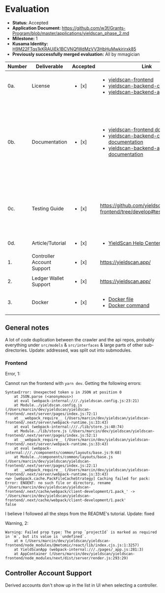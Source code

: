 # Evaluation

- **Status:** Accepted
- **Application Document:** https://github.com/w3f/Grants-Program/blob/master/applications/yieldscan_phase_2.md
- **Milestone:** 1
- **Kusama Identity:** [H9M22FTqs1kKRAUiEk1BCVNQfWdMzVV3HbHuMwkirirxk85](https://polkascan.io/pre/kusama/account/H9M22FTqs1kKRAUiEk1BCVNQfWdMzVV3HbHuMwkirirxk85)
- **Previously successfully merged evaluation:** All by mmagician

| Number | Deliverable                | Accepted               | Link                                                                                                                                                                                                                                                                                                                                                                                 |                                                                                                                                                               |
| ------ | -------------------------- | ---------------------- | ------------------------------------------------------------------------------------------------------------------------------------------------------------------------------------------------------------------------------------------------------------------------------------------------------------------------------------------------------------------------------------ | ------------------------------------------------------------------------------------------------------------------------------------------------------------- |
| 0a.    | License                    | <ul><li>[x] </li></ul> | <ul><li>[yieldscan-frontend](https://github.com/yieldscan/yieldscan-frontend/blob/master/LICENSE.md)</li><li>[yieldscan-backend-crawler](https://github.com/yieldscan/yieldscan-backend-crawler/blob/master/LICENSE.md)</li><li>[yieldscan-backend-api](https://github.com/yieldscan/yieldscan-backend-api/blob/master/LICENSE.md)</li></ul>                                         |                                                                                                                                                               |
| 0b.    | Documentation              | <ul><li>[x] </li></ul> | <ul><li>[yieldscan-frontend documentation](https://github.com/yieldscan/yieldscan-frontend/tree/develop#codebase-overview)</li><li>[yieldscan-backend-crawler documentation](https://github.com/yieldscan/yieldscan-backend-crawler#codebase-overview)</li><li>[yieldscan-backend-api documentation](https://github.com/yieldscan/yieldscan-backend-api#codebase-overview)</li></ul> | Documentation regarding the key part of each repo could be expanded, e.g. for the crawler repo, describing in more detail what the crawlers are, what they do |
| 0c.    | Testing Guide              | <ul><li>[x] </li></ul> | https://github.com/yieldscan/yieldscan-frontend/tree/develop#tests                                                                                                                                                                                                                                                                                                                   | Some helper commands that check the state of the db/sync would come in handy. Update: helpers added                                                           |
| 0d.    | Article/Tutorial           | <ul><li>[x] </li></ul> | <ul><li>[YieldScan Help Center](https://intercom.help/yieldscan)</li></ul>                                                                                                                                                                                                                                                                                                           | Tutorial videos are helpful                                                                                                                                   |
| 1.     | Controller Account Support | <ul><li>[x] </li></ul> | https://yieldscan.app/                                                                                                                                                                                                                                                                                                                                                               |                                                                                                                                                               |
| 2.     | Ledger Wallet Support      | <ul><li>[x] </li></ul> | https://yieldscan.app/                                                                                                                                                                                                                                                                                                                                                               |                                                                                                                                                               |
| 3.     | Docker                     | <ul><li>[x] </li></ul> | <ul><li>[Docker file](https://hub.docker.com/r/sahilnanda/yieldscan-frontend)</li><li>[Docker command](https://github.com/yieldscan/yieldscan-frontend/tree/develop#docker)</li></ul>                                                                                                                                                                                                |                                                                                                                                                               |

## General notes

A lot of code duplication between the crawler and the api repos, probably everything under `src/models` & `src/interfaces` & large parts of other sub-directories.
Update: addressed, was split out into submodules.

### Frontend

Error, 1:

Cannot run the frontend with `yarn dev`. Getting the following errors:

```
SyntaxError: Unexpected token u in JSON at position 0
    at JSON.parse (<anonymous>)
    at eval (webpack-internal:///./yieldscan.config.js:23:21)
    at Module../yieldscan.config.js (/Users/marcin/dev/yieldscan/yieldscan-frontend/.next/server/pages/index.js:72:1)
    at __webpack_require__ (/Users/marcin/dev/yieldscan/yieldscan-frontend/.next/server/webpack-runtime.js:33:43)
    at eval (webpack-internal:///./lib/store.js:40:74)
    at Module../lib/store.js (/Users/marcin/dev/yieldscan/yieldscan-frontend/.next/server/pages/index.js:52:1)
    at __webpack_require__ (/Users/marcin/dev/yieldscan/yieldscan-frontend/.next/server/webpack-runtime.js:33:43)
    at eval (webpack-internal:///./components/common/layouts/base.js:9:68)
    at Module../components/common/layouts/base.js (/Users/marcin/dev/yieldscan/yieldscan-frontend/.next/server/pages/index.js:22:1)
    at __webpack_require__ (/Users/marcin/dev/yieldscan/yieldscan-frontend/.next/server/webpack-runtime.js:33:43)
<w> [webpack.cache.PackFileCacheStrategy] Caching failed for pack: Error: ENOENT: no such file or directory, rename '/Users/marcin/dev/yieldscan/yieldscan-frontend/.next/cache/webpack/client-development/1.pack_' -> '/Users/marcin/dev/yieldscan/yieldscan-frontend/.next/cache/webpack/client-development/1.pack'
false
```

I believe I followed all the steps from the README's tutorial.
Update: fixed

Warning, 2:

```
Warning: Failed prop type: The prop `projectId` is marked as required in `m`, but its value is `undefined`.
    at m (/Users/marcin/dev/yieldscan/yieldscan-frontend/node_modules/@metomic/react/lib/index.cjs.js:1:3257)
    at YieldScanApp (webpack-internal:///./pages/_app.js:281:3)
    at AppContainer (/Users/marcin/dev/yieldscan/yieldscan-frontend/node_modules/next/dist/server/render.js:293:29)
```

## Controller Account Support

Derived accounts don't show up in the list in UI when selecting a controller.
